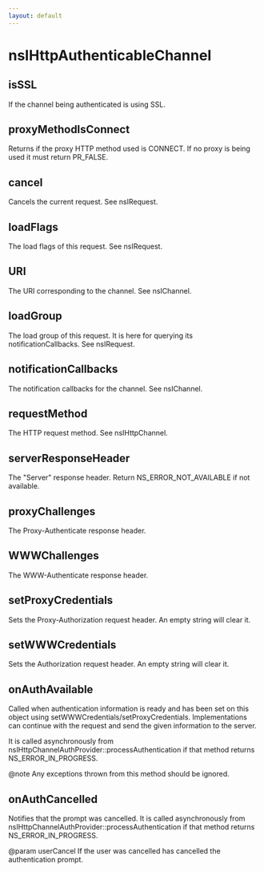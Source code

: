 ```yaml
---
layout: default
---
```


# nsIHttpAuthenticableChannel #

## isSSL ##

If the channel being authenticated is using SSL.


## proxyMethodIsConnect ##

Returns if the proxy HTTP method used is CONNECT. If no proxy is being
used it must return PR_FALSE.


## cancel ##

Cancels the current request. See nsIRequest.


## loadFlags ##

The load flags of this request. See nsIRequest.


## URI ##

The URI corresponding to the channel. See nsIChannel.


## loadGroup ##

The load group of this request. It is here for querying its
notificationCallbacks. See nsIRequest.


## notificationCallbacks ##

The notification callbacks for the channel. See nsIChannel.


## requestMethod ##

The HTTP request method. See nsIHttpChannel.


## serverResponseHeader ##

The "Server" response header.
Return NS_ERROR_NOT_AVAILABLE if not available.


## proxyChallenges ##

The Proxy-Authenticate response header.


## WWWChallenges ##

The WWW-Authenticate response header.


## setProxyCredentials ##

Sets the Proxy-Authorization request header. An empty string
will clear it.


## setWWWCredentials ##

Sets the Authorization request header. An empty string
will clear it.


## onAuthAvailable ##

Called when authentication information is ready and has been set on this
object using setWWWCredentials/setProxyCredentials. Implementations can
continue with the request and send the given information to the server.

It is called asynchronously from
nsIHttpChannelAuthProvider::processAuthentication if that method returns
NS_ERROR_IN_PROGRESS.

@note  Any exceptions thrown from this method should be ignored.


## onAuthCancelled ##

Notifies that the prompt was cancelled. It is called asynchronously
from nsIHttpChannelAuthProvider::processAuthentication if that method
returns NS_ERROR_IN_PROGRESS.

@param userCancel
       If the user was cancelled has cancelled the authentication prompt.

